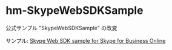 # hm-SkypeWebSDKSample
公式サンプル "SkypeWebSDKSample" の改変

サンプル: [Skype Web SDK sample for Skype for Business Online](https://docs.microsoft.com/en-us/samples/officedev/skype-web-sdk-simple-sample-for-sfb-online/skype-web-sdk-sample-for-skype-for-business-online/)

